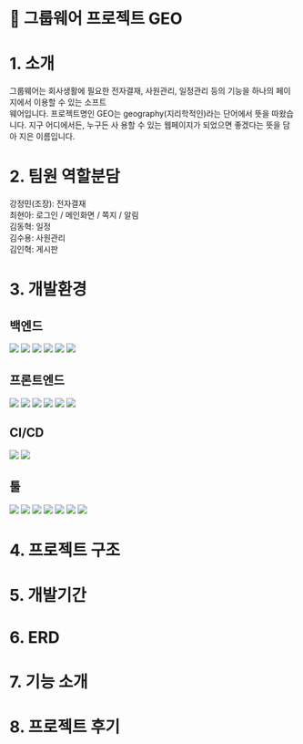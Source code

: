 # 🤝 그룹웨어 프로젝트 GEO

# 1. 소개
그룹웨어는 회사생활에 필요한 전자결재, 사원관리, 일정관리 등의 기능을 하나의 페이지에서 이용할 수 있는 소프트<br>
웨어입니다. 프로젝트명인 GEO는 geography(지리학적인)라는 단어에서 뜻을 따왔습니다. 지구 어디에서든, 누구든 사
용할 수 있는 웹페이지가 되었으면 좋겠다는 뜻을 담아 지은 이름입니다.

# 2. 팀원 역할분담
강정민(조장): 전자결재<br>
최현아: 로그인 / 메인화면 / 쪽지 / 알림<br>
김동혁: 일정<br>
김수용: 사원관리<br>
김인혁: 게시판

# 3. 개발환경
## 백엔드
<img src="https://img.shields.io/badge/spring-6DB33F?style=for-the-badge&logo=spring&logoColor=white"> <img src="https://img.shields.io/badge/java-007396?style=for-the-badge&logo=java&logoColor=white"> <img src="https://img.shields.io/badge/jsp-007396?style=for-the-badge&logo=java&logoColor=white"> <img src="https://img.shields.io/badge/mybatis-FF5733?style=for-the-badge&logo=mybatis&logoColor=white">
<img src="https://img.shields.io/badge/apache tomcat-F8DC75?style=for-the-badge&logo=apachetomcat&logoColor=white">
<img src="https://img.shields.io/badge/oracle-F80000?style=for-the-badge&logo=oracle&logoColor=white">


## 프론트엔드
<img src="https://img.shields.io/badge/html5-E34F26?style=for-the-badge&logo=html5&logoColor=white"> <img src="https://img.shields.io/badge/css-1572B6?style=for-the-badge&logo=css3&logoColor=white"> <img src="https://img.shields.io/badge/javascript-F7DF1E?style=for-the-badge&logo=javascript&logoColor=black"> <img src="https://img.shields.io/badge/bootstrap-7952B3?style=for-the-badge&logo=bootstrap&logoColor=white"> <img src="https://img.shields.io/badge/jquery-0769AD?style=for-the-badge&logo=jquery&logoColor=white"> <img src="https://img.shields.io/badge/ajax-0055A5?style=for-the-badge&logo=ajax&logoColor=white">


## CI/CD
<img src="https://img.shields.io/badge/docker-2496ED?style=for-the-badge&logo=docker&logoColor=white"> <img src="https://img.shields.io/badge/jenkins-D24939?style=for-the-badge&logo=jenkins&logoColor=white"> 

## 툴
<img src="https://img.shields.io/badge/eclipse-2C2255?style=for-the-badge&logo=eclipse&logoColor=white"> <img src="https://img.shields.io/badge/dbeaver-372923?style=for-the-badge&logo=dbeaver&logoColor=white"> <img src="https://img.shields.io/badge/github-181717?style=for-the-badge&logo=github&logoColor=white"> <img src="https://img.shields.io/badge/postman-FF6C37?style=for-the-badge&logo=postman&logoColor=white"> <img src="https://img.shields.io/badge/putty-6F727C?style=for-the-badge&logo=putty&logoColor=white"> <img src="https://img.shields.io/badge/notion-000000?style=for-the-badge&logo=notion&logoColor=white"> <img src="https://img.shields.io/badge/slack-4A154B?style=for-the-badge&logo=slack&logoColor=white">


# 4. 프로젝트 구조


# 5. 개발기간

# 6. ERD

# 7. 기능 소개

# 8. 프로젝트 후기
